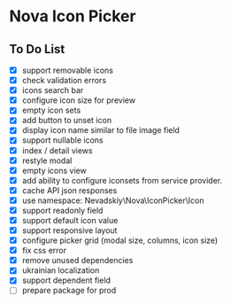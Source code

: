 # Nova Icon Picker

## To Do List

- [x] support removable icons
- [x] check validation errors
- [x] icons search bar
- [x] configure icon size for preview
- [x] empty icon sets
- [x] add button to unset icon
- [x] display icon name similar to file image field 
- [x] support nullable icons
- [x] index / detail views
- [x] restyle modal
- [x] empty icons view
- [x] add ability to configure iconsets from service provider.
- [x] cache API json responses
- [x] use namespace: Nevadskiy\Nova\IconPicker\Icon
- [x] support readonly field
- [x] support default icon value
- [x] support responsive layout
- [x] configure picker grid (modal size, columns, icon size)
- [x] fix css error
- [x] remove unused dependencies
- [x] ukrainian localization
- [x] support dependent field
- [ ] prepare package for prod
